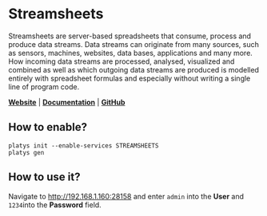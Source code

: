 # Streamsheets

Streamsheets are server-based spreadsheets that consume, process and produce data streams. Data streams can originate from many sources, such as sensors, machines, websites, data bases, applications and many more. How incoming data streams are processed, analysed, visualized and combined as well as which outgoing data streams are produced is modelled entirely with spreadsheet formulas and especially without writing a single line of program code.

**[Website](https://cedalo.com/products/streamsheets/)** | **[Documentation](https://docs.cedalo.com/streamsheets/2.5/installation/)** | **[GitHub](https://github.com/eclipse/streamsheets)**

## How to enable?

```
platys init --enable-services STREAMSHEETS
platys gen
```

## How to use it?

Navigate to <http://192.168.1.160:28158> and enter `admin` into the **User** and `1234`into the **Password** field.